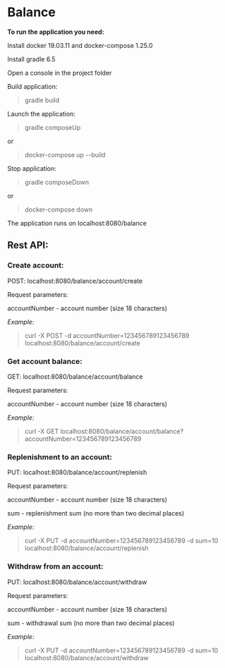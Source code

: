 # Balance

**To run the application you need:**

Install docker 19.03.11 and docker-compose 1.25.0

Install gradle 6.5

Open a console in the project folder

Build application:

> gradle build

Launch the application:

> gradle composeUp

or

> docker-compose up --build

Stop application:

> gradle composeDown

or

> docker-compose down

The application runs on localhost:8080/balance

## Rest API:

### Create account:
POST: localhost:8080/balance/account/create

Request parameters:

accountNumber - account number (size 18 characters)

*Example:*
> curl -X POST -d accountNumber=123456789123456789 localhost:8080/balance/account/create

### Get account balance:
GET: localhost:8080/balance/account/balance

Request parameters:

accountNumber - account number (size 18 characters)

*Example:*
> curl -X GET localhost:8080/balance/account/balance?accountNumber=123456789123456789

### Replenishment to an account:
PUT: localhost:8080/balance/account/replenish

Request parameters:

accountNumber - account number (size 18 characters)

sum - replenishment sum (no more than two decimal places)

*Example:*
> curl -X PUT -d accountNumber=123456789123456789 -d sum=10 localhost:8080/balance/account/replenish

### Withdraw from an account:
PUT: localhost:8080/balance/account/withdraw

Request parameters:

accountNumber - account number (size 18 characters)

sum - withdrawal sum (no more than two decimal places)

*Example:*
> curl -X PUT -d accountNumber=123456789123456789 -d sum=10 localhost:8080/balance/account/withdraw
